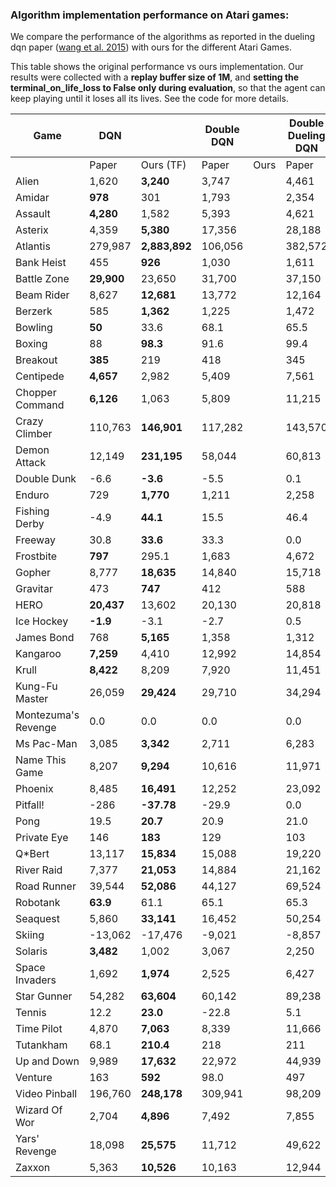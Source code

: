 ### Algorithm implementation performance on Atari games:
We compare the performance of the algorithms as reported in the dueling dqn paper ([wang et al. 2015](https://arxiv.org/pdf/1511.06581.pdf)) with ours for the different Atari Games.

This table shows the original performance vs ours implementation. Our results were collected with a **replay 
buffer size of 1M**, and **setting the terminal_on_life_loss to False only during evaluation**, so that the agent 
can keep playing until it loses all its lives. See the code for more details.

| Game                | DQN         |               | Double DQN |     | Double Dueling DQN |              |
|---------------------|-------------|---------------|------------|-----|--------------|--------------------|
|                     | Paper       | Ours (TF)     | Paper     | Ours | Paper        | Paper              |
| Alien               | 1,620       | **3,240**     | 3,747     |      | 4,461              | |
| Amidar              | **978**     | 301           | 1,793     |      | 2,354              | |
| Assault             | **4,280**   | 1,582         | 5,393     |      | 4,621              | |
| Asterix             | 4,359       | **5,380**     | 17,356    |      | 28,188             | |
| Atlantis            | 279,987     | **2,883,892** | 106,056   |      | 382,572            | |
| Bank Heist          | 455         | **926**       | 1,030     |      | 1,611              | |
| Battle Zone         | **29,900**  | 23,650        | 31,700    |      | 37,150             | |
| Beam Rider          | 8,627       | **12,681**    | 13,772    |      | 12,164             | |
| Berzerk             | 585         | **1,362**     | 1,225     |      | 1,472              | |
| Bowling             | **50**      | 33.6          | 68.1      |      | 65.5               | |
| Boxing              | 88          | **98.3**      | 91.6      |      | 99.4               | |
| Breakout            | **385**     | 219           | 418       |      | 345                | |
| Centipede           | **4,657**   | 2,982         | 5,409     |      | 7,561              | |
| Chopper Command     | **6,126**   | 1,063         | 5,809     |      | 11,215             | |
| Crazy Climber       | 110,763     | **146,901**   | 117,282   |      | 143,570            | |
| Demon Attack        | 12,149      | **231,195**   | 58,044    |      | 60,813             | |
| Double Dunk         | -6.6        | **-3.6**      | -5.5      |      | 0.1                | |
| Enduro              | 729         | **1,770**     | 1,211     |      | 2,258              | |
| Fishing Derby       | -4.9        | **44.1**      | 15.5      |      | 46.4               | |
| Freeway             | 30.8        | **33.6**      | 33.3      |      | 0.0                | |
| Frostbite           | **797**     | 295.1         | 1,683     |      | 4,672              | |
| Gopher              | 8,777       | **18,635**    | 14,840    |      | 15,718             | |
| Gravitar            | 473         | **747**       | 412       |      | 588                | |
| HERO                | **20,437**  | 13,602        | 20,130    |      | 20,818             | |
| Ice Hockey          | **-1.9**    | -3.1          | -2.7      |      | 0.5                | |
| James Bond          | 768         | **5,165**     | 1,358     |      | 1,312              | |
| Kangaroo            | **7,259**   | 4,410         | 12,992    |      | 14,854             | |
| Krull               | **8,422**   | 8,209         | 7,920     |      | 11,451             | |
| Kung-Fu Master      | 26,059      | **29,424**    | 29,710    |      | 34,294             | |
| Montezuma's Revenge | 0.0         | 0.0           | 0.0       |      | 0.0                | |
| Ms Pac-Man          | 3,085       | **3,342**     | 2,711     |      | 6,283              | |
| Name This Game      | 8,207       | **9,294**     | 10,616    |      | 11,971             | |
| Phoenix             | 8,485       | **16,491**    | 12,252    |      | 23,092             | |
| Pitfall!            | -286        | **-37.78**    | -29.9     |      | 0.0                | |
| Pong                | 19.5        | **20.7**      | 20.9      |      | 21.0               | |
| Private Eye         | 146         | **183**       | 129       |      | 103                | |
| Q*Bert              | 13,117      | **15,834**    | 15,088    |      | 19,220             | |
| River Raid          | 7,377       | **21,053**    | 14,884    |      | 21,162             | |
| Road Runner         | 39,544      | **52,086**    | 44,127    |      | 69,524             | |
| Robotank            | **63.9**    | 61.1          | 65.1      |      | 65.3               | |
| Seaquest            | 5,860       | **33,141**    | 16,452    |      | 50,254             | |
| Skiing              | -13,062     | -17,476       | -9,021    |      | -8,857             | |
| Solaris             | **3,482**   | 1,002         | 3,067     |      | 2,250              | |
| Space Invaders      | 1,692       | **1,974**     | 2,525     |      | 6,427              | |
| Star Gunner         | 54,282      | **63,604**    | 60,142    |      | 89,238             | |
| Tennis              | 12.2        | **23.0**      | -22.8     |      | 5.1                | |
| Time Pilot          | 4,870       | **7,063**     | 8,339     |      | 11,666             | |
| Tutankham           | 68.1        | **210.4**     | 218       |      | 211                | |
| Up and Down         | 9,989       | **17,632**    | 22,972    |      | 44,939             | |
| Venture             | 163         | **592**       | 98.0      |      | 497                | |
| Video Pinball       | 196,760     | **248,178**   | 309,941   |      | 98,209             | |
| Wizard Of Wor       | 2,704       | **4,896**     | 7,492     |      | 7,855              | |
| Yars' Revenge       | 18,098      | **25,575**    | 11,712    |      | 49,622             | |
| Zaxxon              | 5,363       | **10,526**    | 10,163    |      | 12,944             | |
